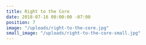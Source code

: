 ```yaml
---
title: Right to the Core
date: 2018-07-16 00:00:00 -07:00
position: 7
image: "/uploads/right-to-the-core.jpg"
small_image: "/uploads/right-to-the-core-small.jpg"
---
```


